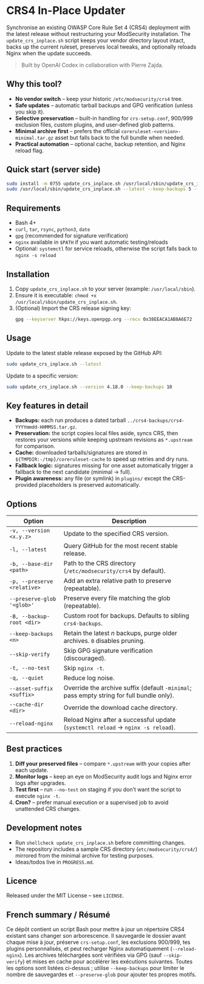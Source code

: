 CRS4 In-Place Updater
=====================

Synchronise an existing OWASP Core Rule Set 4 (CRS4) deployment with the latest
release without restructuring your ModSecurity installation. The `update_crs_inplace.sh`
script keeps your vendor directory layout intact, backs up the current ruleset,
preserves local tweaks, and optionally reloads Nginx when the update succeeds.

> Built by OpenAI Codex in collaboration with Pierre Zajda.

Why this tool?
--------------
- **No vendor switch** – keep your historic `/etc/modsecurity/crs4` tree.
- **Safe updates** – automatic tarball backups and GPG verification (unless you skip it).
- **Selective preservation** – built-in handling for `crs-setup.conf`, 900/999 exclusion
  files, custom plugins, and user-defined glob patterns.
- **Minimal archive first** – prefers the official `coreruleset-<version>-minimal.tar.gz`
  asset but falls back to the full bundle when needed.
- **Practical automation** – optional cache, backup retention, and Nginx reload flag.

Quick start (server side)
-------------------------
```bash
sudo install -m 0755 update_crs_inplace.sh /usr/local/sbin/update_crs_inplace.sh
sudo /usr/local/sbin/update_crs_inplace.sh --latest --keep-backups 5 --reload-nginx
```

Requirements
------------
- Bash 4+
- `curl`, `tar`, `rsync`, `python3`, `date`
- `gpg` (recommended for signature verification)
- `nginx` available in `$PATH` if you want automatic testing/reloads
- Optional: `systemctl` for service reloads, otherwise the script falls back to
  `nginx -s reload`

Installation
------------
1. Copy `update_crs_inplace.sh` to your server (example: `/usr/local/sbin`).
2. Ensure it is executable: `chmod +x /usr/local/sbin/update_crs_inplace.sh`.
3. (Optional) Import the CRS release signing key:
   ```bash
   gpg --keyserver hkps://keys.openpgp.org --recv 0x38EEACA1AB8A6E72
   ```

Usage
-----
Update to the latest stable release exposed by the GitHub API:
```bash
sudo update_crs_inplace.sh --latest
```
Update to a specific version:
```bash
sudo update_crs_inplace.sh --version 4.18.0 --keep-backups 10
```

Key features in detail
----------------------
- **Backups:** each run produces a dated tarball `../crs4-backups/crs4-YYYYmmdd-HHMMSS.tar.gz`.
- **Preservation:** the script copies local files aside, syncs CRS, then restores
  your versions while keeping upstream revisions as `*.upstream` for comparison.
- **Cache:** downloaded tarballs/signatures are stored in `${TMPDIR:-/tmp}/coreruleset-cache`
  to speed up retries and dry runs.
- **Fallback logic:** signatures missing for one asset automatically trigger a
  fallback to the next candidate (minimal → full).
- **Plugin awareness:** any file (or symlink) in `plugins/` except the CRS-provided
  placeholders is preserved automatically.

Options
-------
| Option | Description |
| ------ | ----------- |
| `-v, --version <x.y.z>` | Update to the specified CRS version. |
| `-l, --latest` | Query GitHub for the most recent stable release. |
| `-b, --base-dir <path>` | Path to the CRS directory (`/etc/modsecurity/crs4` by default). |
| `-p, --preserve <relative>` | Add an extra relative path to preserve (repeatable). |
| `--preserve-glob '<glob>'` | Preserve every file matching the glob (repeatable). |
| `-B, --backup-root <dir>` | Custom root for backups. Defaults to sibling `crs4-backups`. |
| `--keep-backups <n>` | Retain the latest *n* backups, purge older archives. `0` disables pruning. |
| `--skip-verify` | Skip GPG signature verification (discouraged). |
| `-t, --no-test` | Skip `nginx -t`. |
| `-q, --quiet` | Reduce log noise. |
| `--asset-suffix <suffix>` | Override the archive suffix (default `-minimal`; pass empty string for full bundle only). |
| `--cache-dir <dir>` | Override the download cache directory. |
| `--reload-nginx` | Reload Nginx after a successful update (`systemctl reload` → `nginx -s reload`). |

Best practices
--------------
1. **Diff your preserved files** – compare `*.upstream` with your copies after each update.
2. **Monitor logs** – keep an eye on ModSecurity audit logs and Nginx error logs after upgrades.
3. **Test first** – run `--no-test` on staging if you don’t want the script to execute `nginx -t`.
4. **Cron?** – prefer manual execution or a supervised job to avoid unattended CRS changes.

Development notes
-----------------
- Run `shellcheck update_crs_inplace.sh` before committing changes.
- The repository includes a sample CRS directory (`etc/modsecurity/crs4/`) mirrored from
  the minimal archive for testing purposes.
- Ideas/todos live in `PROGRESS.md`.

Licence
-------
Released under the MIT License – see `LICENSE`.

French summary / Résumé
-----------------------
Ce dépôt contient un script Bash pour mettre à jour un répertoire CRS4 existant
sans changer son arborescence. Il sauvegarde le dossier avant chaque mise à jour,
préserve `crs-setup.conf`, les exclusions 900/999, tes plugins personnalisés, et
peut recharger Nginx automatiquement (`--reload-nginx`). Les archives téléchargées
sont vérifiées via GPG (sauf `--skip-verify`) et mises en cache pour accélérer les
exécutions suivantes. Toutes les options sont listées ci-dessus ; utilise `--keep-backups`
pour limiter le nombre de sauvegardes et `--preserve-glob` pour ajouter tes propres motifs.
